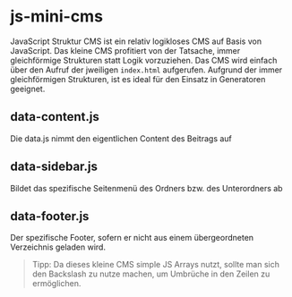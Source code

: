 # js-mini-cms
JavaScript Struktur CMS ist ein relativ logikloses CMS auf Basis von JavaScript. Das kleine CMS profitiert von der Tatsache, immer gleichförmige Strukturen statt Logik vorzuziehen. Das CMS wird einfach über den Aufruf der jweiligen `index.html` aufgerufen. Aufgrund der immer gleichförmigen Strukturen, ist es ideal für den Einsatz in Generatoren geeignet.

## data-content.js
Die data.js nimmt den eigentlichen Content des Beitrags auf

## data-sidebar.js
Bildet das spezifische Seitenmenü des Ordners bzw. des Unterordners ab

## data-footer.js
Der spezifische Footer, sofern er nicht aus einem übergeordneten Verzeichnis geladen wird.

>Tipp: Da dieses kleine CMS simple JS Arrays nutzt, sollte man sich den Backslash zu nutze machen, um Umbrüche in den Zeilen zu ermöglichen.
